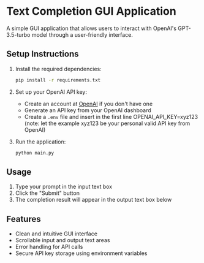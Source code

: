 # Text Completion GUI Application

A simple GUI application that allows users to interact with OpenAI's GPT-3.5-turbo model through a user-friendly interface.

## Setup Instructions

1. Install the required dependencies:
   ```bash
   pip install -r requirements.txt
   ```

2. Set up your OpenAI API key:
   - Create an account at [OpenAI](https://platform.openai.com/) if you don't have one
   - Generate an API key from your OpenAI dashboard
   - Create a `.env` file and insert in the first line OPENAI_API_KEY=xyz123 (note: let the example xyz123 be your personal valid API key from OpenAI)

3. Run the application:
   ```bash
   python main.py
   ```

## Usage

1. Type your prompt in the input text box
2. Click the "Submit" button
3. The completion result will appear in the output text box below

## Features

- Clean and intuitive GUI interface
- Scrollable input and output text areas
- Error handling for API calls
- Secure API key storage using environment variables
